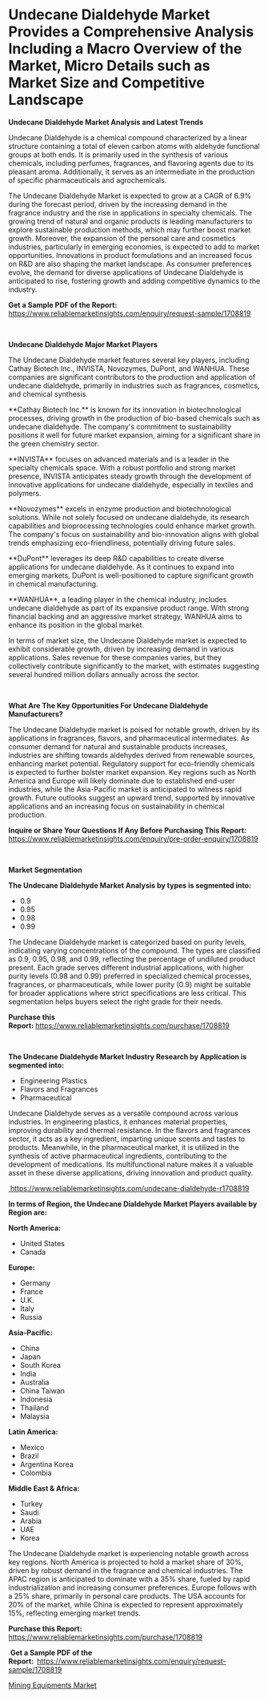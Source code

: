 <p><h1>Undecane Dialdehyde Market Provides a Comprehensive Analysis Including a Macro Overview of the Market, Micro Details such as Market Size and Competitive Landscape</h1></p><p><strong>Undecane Dialdehyde Market Analysis and Latest Trends</strong></p>
<p><p>Undecane Dialdehyde is a chemical compound characterized by a linear structure containing a total of eleven carbon atoms with aldehyde functional groups at both ends. It is primarily used in the synthesis of various chemicals, including perfumes, fragrances, and flavoring agents due to its pleasant aroma. Additionally, it serves as an intermediate in the production of specific pharmaceuticals and agrochemicals.</p><p>The Undecane Dialdehyde Market is expected to grow at a CAGR of 6.9% during the forecast period, driven by the increasing demand in the fragrance industry and the rise in applications in specialty chemicals. The growing trend of natural and organic products is leading manufacturers to explore sustainable production methods, which may further boost market growth. Moreover, the expansion of the personal care and cosmetics industries, particularly in emerging economies, is expected to add to market opportunities. Innovations in product formulations and an increased focus on R&D are also shaping the market landscape. As consumer preferences evolve, the demand for diverse applications of Undecane Dialdehyde is anticipated to rise, fostering growth and adding competitive dynamics to the industry.</p></p>
<p><strong>Get a Sample PDF of the Report:&nbsp;</strong> <a href="https://www.reliablemarketinsights.com/enquiry/request-sample/1708819?utm_campaign=1166&utm_medium=2&utm_source=Github&utm_content=ia&utm_term=27032025&utm_id=undecane-dialdehyde">https://www.reliablemarketinsights.com/enquiry/request-sample/1708819</a></p>
<p>&nbsp;</p>
<p><strong>Undecane Dialdehyde Major Market Players</strong></p>
<p><p>The Undecane Dialdehyde market features several key players, including Cathay Biotech Inc., INVISTA, Novozymes, DuPont, and WANHUA. These companies are significant contributors to the production and application of undecane dialdehyde, primarily in industries such as fragrances, cosmetics, and chemical synthesis.</p><p>**Cathay Biotech Inc.** is known for its innovation in biotechnological processes, driving growth in the production of bio-based chemicals such as undecane dialdehyde. The company's commitment to sustainability positions it well for future market expansion, aiming for a significant share in the green chemistry sector.</p><p>**INVISTA** focuses on advanced materials and is a leader in the specialty chemicals space. With a robust portfolio and strong market presence, INVISTA anticipates steady growth through the development of innovative applications for undecane dialdehyde, especially in textiles and polymers.</p><p>**Novozymes** excels in enzyme production and biotechnological solutions. While not solely focused on undecane dialdehyde, its research capabilities and bioprocessing technologies could enhance market growth. The company's focus on sustainability and bio-innovation aligns with global trends emphasizing eco-friendliness, potentially driving future sales.</p><p>**DuPont** leverages its deep R&D capabilities to create diverse applications for undecane dialdehyde. As it continues to expand into emerging markets, DuPont is well-positioned to capture significant growth in chemical manufacturing.</p><p>**WANHUA**, a leading player in the chemical industry, includes undecane dialdehyde as part of its expansive product range. With strong financial backing and an aggressive market strategy, WANHUA aims to enhance its position in the global market.</p><p>In terms of market size, the Undecane Dialdehyde market is expected to exhibit considerable growth, driven by increasing demand in various applications. Sales revenue for these companies varies, but they collectively contribute significantly to the market, with estimates suggesting several hundred million dollars annually across the sector.</p></p>
<p>&nbsp;</p>
<p><strong>What Are The Key Opportunities For Undecane Dialdehyde Manufacturers?</strong></p>
<p><p>The Undecane Dialdehyde market is poised for notable growth, driven by its applications in fragrances, flavors, and pharmaceutical intermediates. As consumer demand for natural and sustainable products increases, industries are shifting towards aldehydes derived from renewable sources, enhancing market potential. Regulatory support for eco-friendly chemicals is expected to further bolster market expansion. Key regions such as North America and Europe will likely dominate due to established end-user industries, while the Asia-Pacific market is anticipated to witness rapid growth. Future outlooks suggest an upward trend, supported by innovative applications and an increasing focus on sustainability in chemical production.</p></p>
<p><strong>Inquire or Share Your Questions If Any Before Purchasing This Report:</strong> <a href="https://www.reliablemarketinsights.com/enquiry/pre-order-enquiry/1708819?utm_campaign=1166&utm_medium=2&utm_source=Github&utm_content=ia&utm_term=27032025&utm_id=undecane-dialdehyde">https://www.reliablemarketinsights.com/enquiry/pre-order-enquiry/1708819</a></p>
<p>&nbsp;</p>
<p><strong>Market Segmentation</strong></p>
<p><strong>The Undecane Dialdehyde Market Analysis by types is segmented into:</strong></p>
<p><ul><li>0.9</li><li>0.95</li><li>0.98</li><li>0.99</li></ul></p>
<p><p>The Undecane Dialdehyde market is categorized based on purity levels, indicating varying concentrations of the compound. The types are classified as 0.9, 0.95, 0.98, and 0.99, reflecting the percentage of undiluted product present. Each grade serves different industrial applications, with higher purity levels (0.98 and 0.99) preferred in specialized chemical processes, fragrances, or pharmaceuticals, while lower purity (0.9) might be suitable for broader applications where strict specifications are less critical. This segmentation helps buyers select the right grade for their needs.</p></p>
<p><strong>Purchase this Report:&nbsp;</strong><a href="https://www.reliablemarketinsights.com/purchase/1708819?utm_campaign=1166&utm_medium=2&utm_source=Github&utm_content=ia&utm_term=27032025&utm_id=undecane-dialdehyde">https://www.reliablemarketinsights.com/purchase/1708819</a></p>
<p>&nbsp;</p>
<p><strong>The Undecane Dialdehyde Market Industry Research by Application is segmented into:</strong></p>
<p><ul><li>Engineering Plastics</li><li>Flavors and Fragrances</li><li>Pharmaceutical</li></ul></p>
<p><p>Undecane Dialdehyde serves as a versatile compound across various industries. In engineering plastics, it enhances material properties, improving durability and thermal resistance. In the flavors and fragrances sector, it acts as a key ingredient, imparting unique scents and tastes to products. Meanwhile, in the pharmaceutical market, it is utilized in the synthesis of active pharmaceutical ingredients, contributing to the development of medications. Its multifunctional nature makes it a valuable asset in these diverse applications, driving innovation and product quality.</p></p>
<p><a href="https://www.reliablemarketinsights.com/undecane-dialdehyde-r1708819?utm_campaign=1166&utm_medium=2&utm_source=Github&utm_content=ia&utm_term=27032025&utm_id=undecane-dialdehyde">&nbsp;https://www.reliablemarketinsights.com/undecane-dialdehyde-r1708819</a></p>
<p><strong>In terms of Region, the Undecane Dialdehyde Market Players available by Region are:</strong></p>
<p>
    <p> <strong> North America: </strong>
        <ul>
            <li>United States</li>
            <li>Canada</li>
        </ul>
        </p> 
    <p> <strong> Europe: </strong>
        <ul>
            <li>Germany</li>
            <li>France</li>
            <li>U.K.</li>
            <li>Italy</li>
            <li>Russia</li>
        </ul>
        </p> 
    <p> <strong> Asia-Pacific: </strong>
        <ul>
            <li>China</li>
            <li>Japan</li>
            <li>South Korea</li>
            <li>India</li>
            <li>Australia</li>
            <li>China Taiwan</li>
            <li>Indonesia</li>
            <li>Thailand</li>
            <li>Malaysia</li>
        </ul>
        </p> 
    <p> <strong> Latin America: </strong>
        <ul>
            <li>Mexico</li>
            <li>Brazil</li>
            <li>Argentina Korea</li>
            <li>Colombia</li>
        </ul>
        </p> 
    <p> <strong> Middle East & Africa: </strong>
        <ul>
            <li>Turkey</li>
            <li>Saudi</li>
            <li>Arabia</li>
            <li>UAE</li>
            <li>Korea</li>
        </ul>
    </p>
    </p>
<p><p>The Undecane Dialdehyde market is experiencing notable growth across key regions. North America is projected to hold a market share of 30%, driven by robust demand in the fragrance and chemical industries. The APAC region is anticipated to dominate with a 35% share, fueled by rapid industrialization and increasing consumer preferences. Europe follows with a 25% share, primarily in personal care products. The USA accounts for 20% of the market, while China is expected to represent approximately 15%, reflecting emerging market trends.</p></p>
<p><strong>Purchase this Report: </strong><a href="https://www.reliablemarketinsights.com/purchase/1708819?utm_campaign=1166&utm_medium=2&utm_source=Github&utm_content=ia&utm_term=27032025&utm_id=undecane-dialdehyde">https://www.reliablemarketinsights.com/purchase/1708819</a></p>
<p>&nbsp;<strong>Get a Sample PDF of the Report:&nbsp;&nbsp;</strong><a href="https://www.reliablemarketinsights.com/enquiry/request-sample/1708819?utm_campaign=1166&utm_medium=2&utm_source=Github&utm_content=ia&utm_term=27032025&utm_id=undecane-dialdehyde">https://www.reliablemarketinsights.com/enquiry/request-sample/1708819</a></p>
<p><strong></strong></p>
<p><p><a href="https://github.com/aarajlyre/Market-Research-Report-List-1/blob/main/mining-equipments-market.md?utm_campaign=1166&utm_medium=2&utm_source=Github&utm_content=ia&utm_term=27032025&utm_id=undecane-dialdehyde">Mining Equipments Market</a></p></p>
